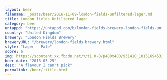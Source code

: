 ```yaml
---
layout: beer
filename: _posts/beer/2016-11-09-london-fields-unfiltered-lager.md
title: London fields Unfiltered lager
category: beer
untappd: "https://untappd.com/b/london-fields-brewery-london-fields-unfiltered-lager/915568"
country: "United Kingdom"
brewery: "London Fields Brewery"
breweryURL: "/brewery/london-fields-brewery.html"
style: "Lager - Pale"
score: 6
img: https://scontent.xx.fbcdn.net/v/t1.0-0/p480x480/931410_10151694532138745_1297410335_n.jpg?_nc_cat=100&_nc_ht=scontent.xx&oh=2060f541361a89e29c2064c39633930d&oe=5C7A7476
beer-date: "2013-05-25"
desc: "A flavour I can't pick"
permalink: /beer/:title.html
---
```

